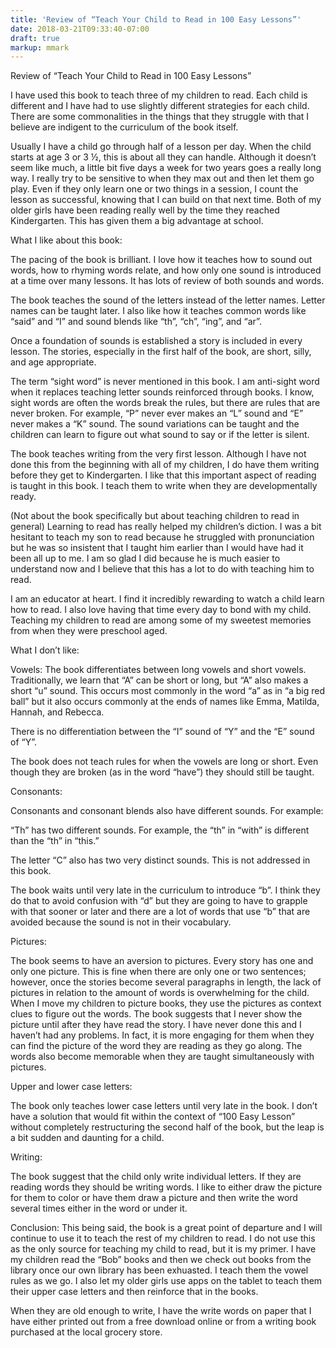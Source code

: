 ```yaml
---
title: 'Review of “Teach Your Child to Read in 100 Easy Lessons”'
date: 2018-03-21T09:33:40-07:00
draft: true
markup: mmark
---
```


Review of “Teach Your Child to Read in 100 Easy Lessons”

I have used this book to teach three of my children to read. Each child is different and I have had to use slightly different strategies for each child. There are some commonalities in the things that they struggle with that I believe are indigent to the curriculum of the book itself.

Usually I have a child go through half of a lesson per day. When the child starts at age 3 or 3 ½, this is about all they can handle. Although it doesn’t seem like much, a little bit five days a week for two years goes a really long way. I really try to be sensitive to when they max out and then let them go play. Even if they only learn one or two things in a session, I count the lesson as successful, knowing that I can build on that next time. Both of my older girls have been reading really well by the time they reached Kindergarten. This has given them a big advantage at school.

What I like about this book:

The pacing of the book is brilliant. I love how it teaches how to sound out words, how to rhyming words relate, and how only one sound is introduced at a time over many lessons. It has lots of review of both sounds and words.

The book teaches the sound of the letters instead of the letter names. Letter names can be taught later. I also like how it teaches common words like “said” and “I” and sound blends like “th”, “ch”, “ing”, and “ar”. 

Once a foundation of sounds is established a story is included in every lesson. The stories, especially in the first half of the book, are short, silly, and age appropriate. 

The term “sight word” is never mentioned in this book. I am anti-sight word when it replaces teaching letter sounds reinforced through books. I know, sight words are often the words break the rules, but there are rules that are never broken. For example, “P” never ever makes an “L” sound and “E” never makes a “K” sound.  The sound variations can be taught and the children can learn to figure out what sound to say or if the letter is silent. 

The book teaches writing from the very first lesson. Although I have not done this from the beginning with all of my children, I do have them writing before they get to Kindergarten. I like that this important aspect of reading is taught in this book. I teach them to write when they are developmentally ready.

(Not about the book specifically but about teaching children to read in general)
Learning to read has really helped my children’s diction. I was a bit hesitant to teach my son to read because he struggled with pronunciation but he was so insistent that I taught him earlier than I would have had it been all up to me. I am so glad I did because he is much easier to understand now and I believe that this has a lot to do with teaching him to read. 

I am an educator at heart. I find it incredibly rewarding to watch a child learn how to read. I also love having that time every day to bond with my child. Teaching my children to read are among some of my sweetest memories from when they were preschool aged. 

What I don’t like:

Vowels:
The book differentiates between long vowels and short vowels. Traditionally, we learn that “A” can be short or long, but “A” also makes a short “u” sound. This occurs most commonly in the word “a” as in “a big red ball” but it also occurs commonly at the ends of names like Emma, Matilda, Hannah, and Rebecca.  

There is no differentiation between the “I” sound of “Y” and the “E” sound of “Y”. 

The book does not teach rules for when the vowels are long or short. Even though they are broken (as in the word “have”) they should still be taught.

Consonants:

Consonants and consonant blends also have different sounds. For example:

“Th” has two different sounds. For example, the “th” in “with” is different than the “th” in “this.” 

The letter “C” also has two very distinct sounds. This is not addressed in this book.

The book waits until very late in the curriculum to introduce “b”. I think they do that to avoid confusion with “d” but they are going to have to grapple with that sooner or later and there are a lot of words that use “b” that are avoided because the sound is not in their vocabulary.

Pictures:

The book seems to have an aversion to pictures. Every story has one and only one picture. This is fine when there are only one or two sentences; however, once the stories become several paragraphs in length, the lack of pictures in relation to the amount of words is overwhelming for the child. When I move my children to picture books, they use the pictures as context clues to figure out the words. The book suggests that I never show the picture until after they have read the story. I have never done this and I haven’t had any problems. In fact, it is more engaging for them when they can find the picture of the word they are reading as they go along. The words also become memorable when they are taught simultaneously with pictures.

Upper and lower case letters:

The book only teaches lower case letters until very late in the book. I don’t have a solution that would fit within the context of “100 Easy Lesson” without completely restructuring the second half of the book, but the leap is a bit sudden and daunting for a child.

Writing:

The book suggest that the child only write individual letters. If they are reading words they should be writing words. I like to either draw the picture for them to color or  have them draw a picture and then write the word several times either in the word or under it.

Conclusion:
This being said, the book is a great point of departure and I will continue to use it to teach the rest of my children to read. I do not use this as the only source for teaching my child to read, but it is my primer. I have my children read the “Bob” books and then we check out books from the library once our own library has been exhuasted. I teach them the vowel rules as we go. I also let my older girls use apps on the tablet to teach them their upper case letters and then reinforce that in the books. 

When they are old enough to write, I have the write words on paper that I have either printed out from a free download online or from a writing book purchased at the local grocery store.